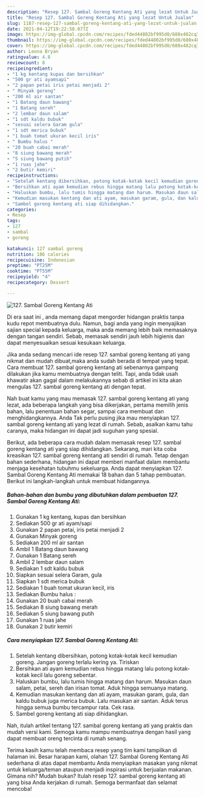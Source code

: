 ```yaml
---
description: "Resep 127. Sambal Goreng Kentang Ati yang lezat Untuk Jualan"
title: "Resep 127. Sambal Goreng Kentang Ati yang lezat Untuk Jualan"
slug: 1187-resep-127-sambal-goreng-kentang-ati-yang-lezat-untuk-jualan
date: 2021-04-12T19:22:58.077Z
image: https://img-global.cpcdn.com/recipes/fded44802bf995d0/680x482cq70/127-sambal-goreng-kentang-ati-foto-resep-utama.jpg
thumbnail: https://img-global.cpcdn.com/recipes/fded44802bf995d0/680x482cq70/127-sambal-goreng-kentang-ati-foto-resep-utama.jpg
cover: https://img-global.cpcdn.com/recipes/fded44802bf995d0/680x482cq70/127-sambal-goreng-kentang-ati-foto-resep-utama.jpg
author: Leona Bryan
ratingvalue: 4.8
reviewcount: 8
recipeingredient:
- "1 kg kentang kupas dan bersihkan"
- "500 gr ati ayamsapi"
- "2 papan petai iris petai menjadi 2"
- " Minyak goreng"
- "200 ml air santan"
- "1 Batang daun bawang"
- "1 Batang sereh"
- "2 lembar daun salam"
- "1 sdt kaldu bubuk"
- "sesuai selera Garam gula"
- "1 sdt merica bubuk"
- "1 buah tomat ukuran kecil iris"
- " Bumbu halus "
- "20 buah cabai merah"
- "8 siung bawang merah"
- "5 siung bawang putih"
- "1 ruas jahe"
- "2 butir kemiri"
recipeinstructions:
- "Setelah kentang dibersihkan, potong kotak-kotak kecil kemudian goreng. Jangan goreng terlalu kering ya. Tiriskan"
- "Bersihkan ati ayam kemudian rebus hingga matang lalu potong kotak-kotak kecil lalu goreng sebentar."
- "Haluskan bumbu, lalu tumis hingga matang dan harum. Masukan daun salam, petai, sereh dan irisan tomat. Aduk hingga semuanya matang."
- "Kemudian masukan kentang dan ati ayam, masukan garam, gula, dan kaldu bubuk juga merica bubuk. Lalu masukan air santan. Aduk terus hingga semua bumbu tercampur rata. Cek rasa."
- "Sambel goreng kentang ati siap dihidangkan."
categories:
- Resep
tags:
- 127
- sambal
- goreng

katakunci: 127 sambal goreng 
nutrition: 186 calories
recipecuisine: Indonesian
preptime: "PT25M"
cooktime: "PT55M"
recipeyield: "4"
recipecategory: Dessert

---
```



![127. Sambal Goreng Kentang Ati](https://img-global.cpcdn.com/recipes/fded44802bf995d0/680x482cq70/127-sambal-goreng-kentang-ati-foto-resep-utama.jpg)

Di era  saat ini , anda memang dapat mengorder hidangan praktis tanpa kudu repot membuatnya dulu. Namun, bagi anda yang ingin menyajikan sajian special kepada keluarga, maka anda memang lebih baik memasaknya dengan tangan sendiri. Sebab, memasak sendiri jauh lebih higienis dan dapat menyesuaikan sesuai kesukaan keluarga.

Jika anda sedang mencari ide resep 127. sambal goreng kentang ati yang nikmat dan mudah dibuat,maka anda sudah berada di tempat yang tepat. Cara membuat 127. sambal goreng kentang ati  sebenarnya gampang dilakukan jika kamu membuatnya dengan teliti. Tapi, anda tidak usah khawatir akan gagal dalam melakukannya 
sebab di artikel ini kita akan mengulas 127. sambal goreng kentang ati dengan tepat.  



Nah buat kamu yang mau memasak 127. sambal goreng kentang ati yang lezat, ada beberapa langkah yang bisa dikerjakan, pertama memilih jenis bahan, lalu penentuan bahan segar, sampai cara membuat dan menghidangkannya. Anda Tak perlu pusing jika mau menyiapkan 127. sambal goreng kentang ati yang lezat di rumah. Sebab, asalkan kamu  tahu caranya, maka hidangan ini dapat jadi suguhan yang spesial.

Berikut, ada beberapa cara mudah dalam memasak resep 127. sambal goreng kentang ati yang siap dihidangkan. Sekarang, mari kita coba kreasikan 127. sambal goreng kentang ati sendiri di rumah. Tetap dengan bahan sederhana, hidangan ini dapat memberi manfaat dalam membantu menjaga kesehatan tubuhmu sekeluarga. Anda dapat menyiapkan 127. Sambal Goreng Kentang Ati memakai 18 bahan dan 5 tahap pembuatan. Berikut ini langkah-langkah untuk membuat hidangannya.

<!--inarticleads1-->

##### Bahan-bahan dan bumbu yang dibutuhkan dalam pembuatan 127. Sambal Goreng Kentang Ati:

1. Gunakan 1 kg kentang, kupas dan bersihkan
1. Sediakan 500 gr ati ayam/sapi
1. Gunakan 2 papan petai, iris petai menjadi 2
1. Gunakan  Minyak goreng
1. Sediakan 200 ml air santan
1. Ambil 1 Batang daun bawang
1. Gunakan 1 Batang sereh
1. Ambil 2 lembar daun salam
1. Sediakan 1 sdt kaldu bubuk
1. Siapkan sesuai selera Garam, gula
1. Siapkan 1 sdt merica bubuk
1. Sediakan 1 buah tomat ukuran kecil, iris
1. Sediakan  Bumbu halus :
1. Gunakan 20 buah cabai merah
1. Sediakan 8 siung bawang merah
1. Sediakan 5 siung bawang putih
1. Gunakan 1 ruas jahe
1. Gunakan 2 butir kemiri




<!--inarticleads2-->

##### Cara menyiapkan 127. Sambal Goreng Kentang Ati:

1. Setelah kentang dibersihkan, potong kotak-kotak kecil kemudian goreng. Jangan goreng terlalu kering ya. Tiriskan
1. Bersihkan ati ayam kemudian rebus hingga matang lalu potong kotak-kotak kecil lalu goreng sebentar.
1. Haluskan bumbu, lalu tumis hingga matang dan harum. Masukan daun salam, petai, sereh dan irisan tomat. Aduk hingga semuanya matang.
1. Kemudian masukan kentang dan ati ayam, masukan garam, gula, dan kaldu bubuk juga merica bubuk. Lalu masukan air santan. Aduk terus hingga semua bumbu tercampur rata. Cek rasa.
1. Sambel goreng kentang ati siap dihidangkan.




Nah, itulah artikel tentang  127. sambal goreng kentang ati  yang praktis dan mudah versi kami. Semoga kamu mampu membuatnya dengan hasil yang dapat membuat oreng tercinta di rumah senang. 

Terima kasih kamu telah membaca resep yang tim kami tampilkan di halaman ini. Besar harapan kami, olahan  127. Sambal Goreng Kentang Ati sederhana di atas dapat membantu Anda menyiapkan masakan yang nikmat untuk keluarga/teman ataupun menjadi inspirasi untuk berjualan makanan. Gimana nih? Mudah bukan? Itulah resep 127. sambal goreng kentang ati yang bisa Anda kerjakan di rumah. Semoga bermanfaat dan selamat mencoba!

